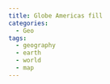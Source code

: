 ```yaml
---
title: Globe Americas fill
categories:
  - Geo
tags:
  - geography
  - earth
  - world
  - map
---
```

